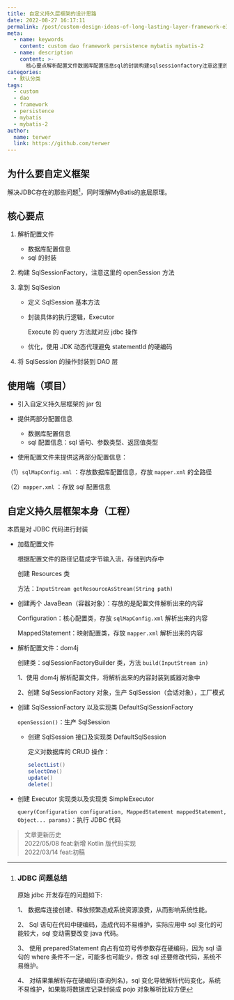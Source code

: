 ```yaml
---
title: 自定义持久层框架的设计思路
date: 2022-08-27 16:17:11
permalink: /post/custom-design-ideas-of-long-lasting-layer-framework-e3eoi.html
meta:
  - name: keywords
    content: custom dao framework persistence mybatis mybatis-2
  - name: description
    content: >-
      核心要点解析配置文件数据库配置信息sql的封装构建sqlsessionfactory注意这里的opensession方法拿到sqlsesion定义sqlsession基本方法封装具体的执行逻辑executorexecute的query方法就对应jdbc操作优化使用jdk动态代理避免statementid的硬编码将sqlsession的操作封装到dao层使用端（项目）引入自定义持久层框架的jar包提供两部分配置信息数据库配置信息sql配置信息_sql语句参数类型返回值类型使用配置文件来提供这两部分配置信息_
categories:
  - 默认分类
tags:
  - custom
  - dao
  - framework
  - persistence
  - mybatis
  - mybatis-2
author:
  name: terwer
  link: https://github.com/terwer
---
```



## 为什么要自定义框架

解决JDBC存在的那些问题[^1]，同时理解MyBatis的底层原理。

## 核心要点

1. 解析配置文件

   * 数据库配置信息
   * sql 的封装
2. 构建 SqlSessionFactory，注意这里的 openSession 方法
3. 拿到 SqlSesion

   * 定义 SqlSession 基本方法
   * 封装具体的执行逻辑，Executor

     Execute 的 query 方法就对应 jdbc 操作
   * 优化，使用 JDK 动态代理避免 statementId 的硬编码
4. 将 SqlSession 的操作封装到 DAO 层

## 使用端（项目）

* 引入自定义持久层框架的 jar 包
* 提供两部分配置信息

  * 数据库配置信息
  * sql 配置信息：sql 语句、参数类型、返回值类型
* 使用配置文件来提供这两部分配置信息：

（1）`sqlMapConfig.xml` ：存放数据库配置信息，存放 `mapper.xml` 的全路径

（2）`mapper.xml`  ：存放 sql 配置信息

## 自定义持久层框架本身（工程）

本质是对 JDBC 代码进行封装

* 加载配置文件

  根据配置文件的路径记载成字节输入流，存储到内存中

  创建 Resources 类

  方法：`InputStream getResourceAsStream(String path)`
* 创建两个 JavaBean（容器对象）：存放的是配置文件解析出来的内容

  Configuration：核心配置类，存放 `sqlMapConfig.xml` 解析出来的内容

  MappedStatement：映射配置类，存放 `mapper.xml` 解析出来的内容
* 解析配置文件：dom4j

  创建类：sqlSessionFactoryBuilder 类，方法 `build(InputStream in)`

  1、使用 dom4j 解析配置文件，将解析出来的内容封装到威器对象中

  2、创建 SqlSessionFactory 对象，生产 SqlSession（会话对象），工厂模式
* 创建 SqlSessionFactory 以及实现类 DefaultSqlSessionFactory

  `openSession()`：生产 SqlSession

  * 创建 SqlSession 接口及实现类 DefaultSqlSession

    定义对数据库的 CRUD 操作：

    ```java
    selectList()
    selectOne()
    update()
    delete()
    ```
* 创建 Executor 实现类以及实现类 SimpleExecutor

  `query(Configuration configuration, MappedStatement mappedStatement, Object... params)`：执行 JDBC 代码


> 文章更新历史  
> 2022/05/08 feat:新增 Kotlin 版代码实现  
> 2022/03/14 feat:初稿
>

[^1]: ### JDBC 问题总结

    原始 jdbc 开发存在的问题如下:

    1、 数据库连接创建、释放频繁造成系统资源浪费，从而影响系统性能。

    2、 Sql 语句在代码中硬编码，造成代码不易维护，实际应用中 sql 变化的可能较大，sql 变动需要改变 java 代码。

    3、 使用 preparedStatement 向占有位符号传参数存在硬编码，因为 sql 语句的 where 条件不一定，可能多也可能少，修改 sql 还要修改代码，系统不易维护。

    4、 对结果集解析存在硬编码(查询列名)，sql 变化导致解析代码变化，系统不易维护，如果能将数据库记录封装成 pojo 对象解析比较方便

